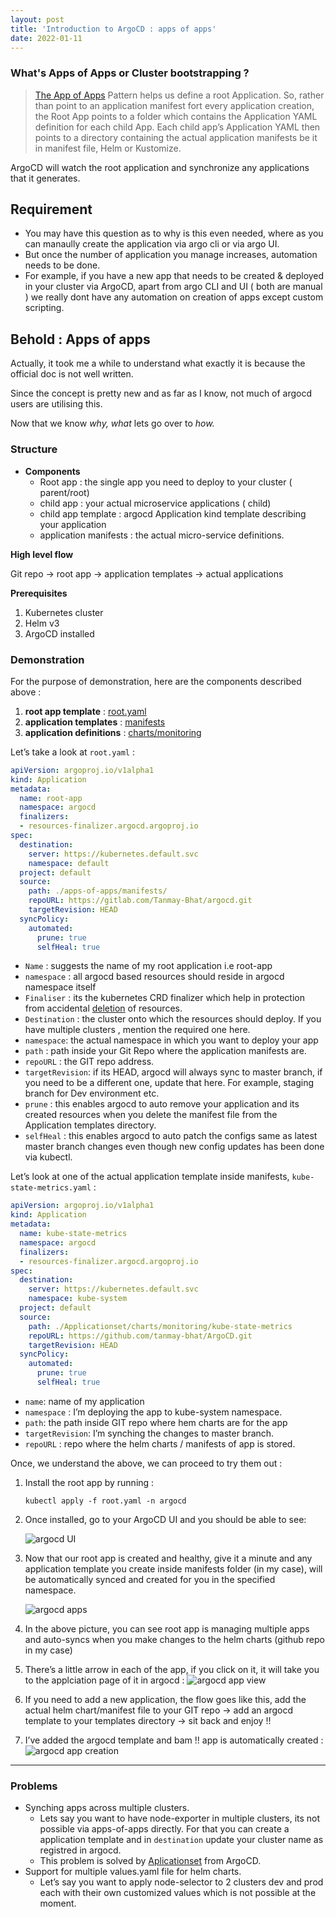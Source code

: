 ```yaml
---
layout: post
title: 'Introduction to ArgoCD : apps of apps'
date: 2022-01-11
---
```


### What's Apps of Apps  or Cluster bootstrapping ?


> [The App of Apps](https://argoproj.github.io/argo-cd/operator-manual/cluster-bootstrapping/) Pattern helps us define a root Application. So, rather than point to an application manifest fort every application creation, the Root App points to a folder  which contains the Application YAML definition for each child App. Each child app’s Application YAML then points to a directory containing the actual application manifests be it in manifest file, Helm or Kustomize.

ArgoCD will watch the root application and synchronize any applications that it generates.

## Requirement 

- You may have this question as to why is this even needed, where as you can manaully create the application via argo cli or via argo UI.
- But once the number of application you manage increases, automation needs to be done.
- For example, if you have a new app that needs to be created & deployed in your cluster via ArgoCD, apart from argo CLI and UI ( both are manual ) we really dont have any automation on creation of apps except custom scripting.

## Behold : Apps of apps

Actually, it took me a while to understand what exactly it is because the official doc is not well written.

Since the concept is pretty new and as far as I know, not much of argocd users are utilising this.

Now that we know *why, what* lets go over to *how.*

### Structure

- **Components** 
    - Root app : the single app you need to deploy to your cluster ( parent/root)
    - child app : your actual microservice applications ( child)
    - child app template : argocd Application kind template describing your application
    - application manifests : the actual  micro-service definitions.

**High level flow**  

Git repo → root app → application templates → actual applications

**Prerequisites** 

1. Kubernetes cluster
2. Helm v3
3. ArgoCD installed

### Demonstration 

For the purpose of demonstration, here are the components described above : 

1. **root app template** : [root.yaml](https://gitlab.com/Tanmay-Bhat/argocd/-/blob/main/apps-of-apps/manifests/root.yaml)
2. **application templates** : [manifests](https://gitlab.com/Tanmay-Bhat/argocd/-/tree/main/apps-of-apps/manifests)
3. **application definitions**  : [charts/monitoring](https://github.com/tanmay-bhat/ArgoCD/tree/main/Applicationset/charts/monitoring)

Let’s take a look at `root.yaml` :

```yaml
apiVersion: argoproj.io/v1alpha1
kind: Application
metadata:
  name: root-app
  namespace: argocd
  finalizers:
  - resources-finalizer.argocd.argoproj.io
spec:
  destination:
    server: https://kubernetes.default.svc
    namespace: default
  project: default
  source:
    path: ./apps-of-apps/manifests/
    repoURL: https://gitlab.com/Tanmay-Bhat/argocd.git
    targetRevision: HEAD
  syncPolicy:
    automated:
      prune: true
      selfHeal: true
```

- `Name` : suggests the name of my root application i.e root-app
- `namespace` : all argocd based resources should reside in argocd namespace itself
- `Finaliser` : its the kubernetes CRD finalizer which help in protection from accidental [deletion](https://argo-cd-docs.readthedocs.io/en/latest/user-guide/app_deletion/#about-the-deletion-finalizer) of resources.
- `Destination` : the cluster onto which the resources should deploy. If you have multiple clusters , mention the required one here.
- `namespace`:  the actual namespace in which you want to deploy your app
- `path` : path inside your Git Repo where the application manifests are.
- `repoURL` : the GIT repo address.
- `targetRevision`: if its HEAD, argocd will always sync to master branch, if you need to be a different one, update that here. For example, staging branch for Dev environment etc.
- `prune` : this enables argocd to auto remove your application and its created resources when you delete the manifest file from the Application templates directory.
- `selfHeal` : this enables argocd to auto patch the configs same as latest master branch changes even though new config updates has been done via kubectl.

Let’s look at one of the actual application template inside manifests, `kube-state-metrics.yaml` : 

```yaml
apiVersion: argoproj.io/v1alpha1
kind: Application
metadata:
  name: kube-state-metrics
  namespace: argocd
  finalizers:
  - resources-finalizer.argocd.argoproj.io
spec:
  destination:
    server: https://kubernetes.default.svc
    namespace: kube-system
  project: default
  source:
    path: ./Applicationset/charts/monitoring/kube-state-metrics
    repoURL: https://github.com/tanmay-bhat/ArgoCD.git
    targetRevision: HEAD
  syncPolicy:
    automated:
      prune: true
      selfHeal: true
```

- `name`: name of my application
- `namespace` : I’m deploying the app to kube-system namespace.
- `path`: the path inside GIT repo where hem charts are for the app
- `targetRevision`: I’m synching the changes to master branch.
- `repoURL` : repo where the helm charts / manifests of app is stored.

Once, we understand the above, we can proceed to try them out :

1. Install the root app by running :

      `kubectl apply -f root.yaml -n argocd`

1. Once installed, go to your ArgoCD UI and you should be able to see:

      ![argocd UI](/ap1.png)

1. Now that our root app is created and healthy, give it a minute and any application template you create inside manifests folder (in my case), will be automatically synced and created for you in the specified namespace.

      ![argocd apps](/ap2.png)

1. In the above picture, you can see root app is managing multiple apps and auto-syncs when you make changes to the helm charts (github repo in my case)


1. There’s a little arrow in each of the app, if you click on it, it will take you to the applciation page of it in argocd :
      ![argocd app view](/ap3.png)

1. If you need to add a new application, the flow goes like this, add the actual helm chart/manifest file to your GIT repo → add an argocd template to your templates directory → sit back and enjoy !!


1. I’ve added the argocd template and bam !! app is automatically created :
      ![argocd app creation](/ap4.png)

---

### Problems 

- Synching apps across multiple clusters.
  - Lets say you want to have node-exporter in multiple clusters, its not possible via apps-of-apps directly. For that you can create a application template and in `destination`  update your cluster name as registred in argocd.
  - This problem is solved by [Aplicationset](https://github.com/argoproj-labs/applicationset) from ArgoCD.
- Support for multiple values.yaml file for helm charts. 
  - Let’s say you want to apply node-selector to 2 clusters dev and prod each with their own customized values which is not possible at the moment.
